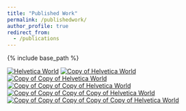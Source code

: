 ```yaml
---
title: "Published Work"
permalink: /publishedwork/
author_profile: true
redirect_from:
  - /publications
---
```


{% include base_path %}

[![Helvetica World](https://github.com/ads303/ads303.github.io/assets/108133717/7d6a230f-3e46-4c9c-a65b-280db0665fc8)](https://www.ahajournals.org/doi/10.1161/ATVBAHA.123.320367)
[![Copy of Helvetica World](https://github.com/ads303/ads303.github.io/assets/108133717/978b1c1c-41b5-4c9a-ab84-223df51dd856)](https://academic.oup.com/gigascience/article/doi/10.1093/gigascience/giad044/7217083)
[![Copy of Copy of Helvetica World](https://github.com/ads303/ads303.github.io/assets/108133717/0d7d5f8c-774e-4ed9-83ba-3507b7218182)](https://doi.org:10.3389/fped.2023.1035576)
[![Copy of Copy of Copy of Helvetica World](https://github.com/ads303/ads303.github.io/assets/108133717/06935cf9-1af9-4339-af71-c64e6dfebc92)](https://www.iomcworld.org/articles/genetic-risk-factors-associated-with-sarscov2-susceptibility-in-multiethnic-populations-93385.html)
[![Copy of Copy of Copy of Copy of Helvetica World](https://github.com/ads303/ads303.github.io/assets/108133717/f7a99030-7a33-4777-84c2-4f47b308d7d4)](https://www.frontiersin.org/articles/10.3389/fcell.2020.586296/full)
[![Copy of Copy of Copy of Copy of Copy of Helvetica World](https://github.com/ads303/ads303.github.io/assets/108133717/1efc96f0-3ac3-49f5-b4c7-7a384c767857)](https://www.ahajournals.org/doi/10.1161/str.53.suppl_1.109) 



